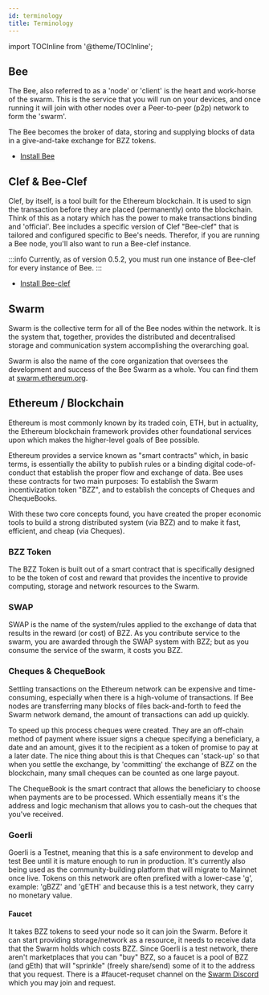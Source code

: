 ```yaml
---
id: terminology
title: Terminology
---
```


import TOCInline from '@theme/TOCInline';

<TOCInline toc={toc} />

## Bee

The Bee, also referred to as a 'node' or 'client' is the heart and work-horse of the swarm. This is the service that you will run on your devices, and once running it will join with other nodes over a Peer-to-peer (p2p) network to form the 'swarm'.

The Bee becomes the broker of data, storing and supplying blocks of data in a give-and-take exchange for BZZ tokens.

* [Install Bee](/docs/installation/quick-start#install-bee)

## Clef & Bee-Clef

Clef, by itself, is a tool built for the Ethereum blockchain. It is used to sign the transaction before they are placed (permanently) onto the blockchain. Think of this as a notary which has the power to make transactions binding and 'official'. Bee includes a specific version of Clef "Bee-clef" that is tailored and configured specific to Bee's needs. Therefor, if you are running a Bee node, you'll also want to run a Bee-clef instance.

:::info
Currently, as of version 0.5.2, you must run one instance of Bee-clef for every instance of Bee.
:::

* [Install Bee-clef](/docs/installation/bee-clef)

## Swarm

Swarm is the collective term for all of the Bee nodes within the network. It is the system that, together, provides the distributed and decentralised storage and communication system accomplishing the overarching goal.

Swarm is also the name of the core organization that oversees the development and success of the Bee Swarm as a whole. You can find them at [swarm.ethereum.org](https://swarm.ethereum.org/).

## Ethereum / Blockchain

Ethereum is most commonly known by its traded coin, ETH, but in actuality, the Ethereum blockchain framework provides other foundational services upon which makes the higher-level goals of Bee possible.

Ethereum provides a service known as "smart contracts" which, in basic terms, is essentially the ability to publish rules or a binding digital code-of-conduct that establish the proper flow and exchange of data. Bee uses these contracts for two main purposes: To establish the Swarm incentivization token "BZZ", and to establish the concepts of Cheques and ChequeBooks.

With these two core concepts found, you have created the proper economic tools to build a strong distributed system (via BZZ) and to make it fast, efficient, and cheap (via Cheques).

### BZZ Token

The BZZ Token is built out of a smart contract that is specifically designed to be the token of cost and reward that provides the incentive to provide computing, storage and network resources to the Swarm.

### SWAP

SWAP is the name of the system/rules applied to the exchange of data that results in the reward (or cost) of BZZ. As you contribute service to the swarm, you are awarded through the SWAP system with BZZ; but as you consume the service of the swarm, it costs you BZZ.

### Cheques & ChequeBook

Settling transactions on the Ethereum network can be expensive and time-consuming, especially when there is a high-volume of transactions. If Bee nodes are transferring many blocks of files back-and-forth to feed the Swarm network demand, the amount of transactions can add up quickly.

To speed up this process cheques were created. They are an off-chain method of payment where issuer signs a cheque specifying a beneficiary, a date and an amount, gives it to the recipient as a token of promise to pay at a later date. The nice thing about this is that Cheques can 'stack-up' so that when you settle the exchange, by 'committing' the exchange of BZZ on the blockchain, many small cheques can be counted as one large payout.

The ChequeBook is the smart contract that allows the beneficiary to choose when payments are to be processed. Which essentially means it's the address and logic mechanism that allows you to cash-out the cheques that you've received.

### Goerli

Goerli is a Testnet, meaning that this is a safe environment to develop and test Bee until it is mature enough to run in production. It's currently also being used as the community-building platform that will migrate to Mainnet once live. Tokens on this network are often prefixed with a lower-case 'g', example: 'gBZZ' and 'gETH' and because this is a test network, they carry no monetary value.

#### Faucet

It takes BZZ tokens to seed your node so it can join the Swarm. Before it can start providing storage/network as a resource, it needs to receive data that the Swarm holds which costs BZZ. Since Goerli is a test network, there aren't marketplaces that you can "buy" BZZ, so a faucet is a pool of BZZ (and gEth) that will "sprinkle" (freely share/send) some of it to the address that you request. There is a #faucet-requset channel on the [Swarm Discord](https://discord.gg/wdghaQsGq5) which you may join and request.
